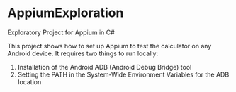 # AppiumExploration
Exploratory Project for Appium in C#

This project shows how to set up Appium to test the calculator on any Android device. It requires two things to run locally:

1. Installation of the Android ADB (Android Debug Bridge) tool
2. Setting the PATH in the System-Wide Environment Variables for the ADB location
